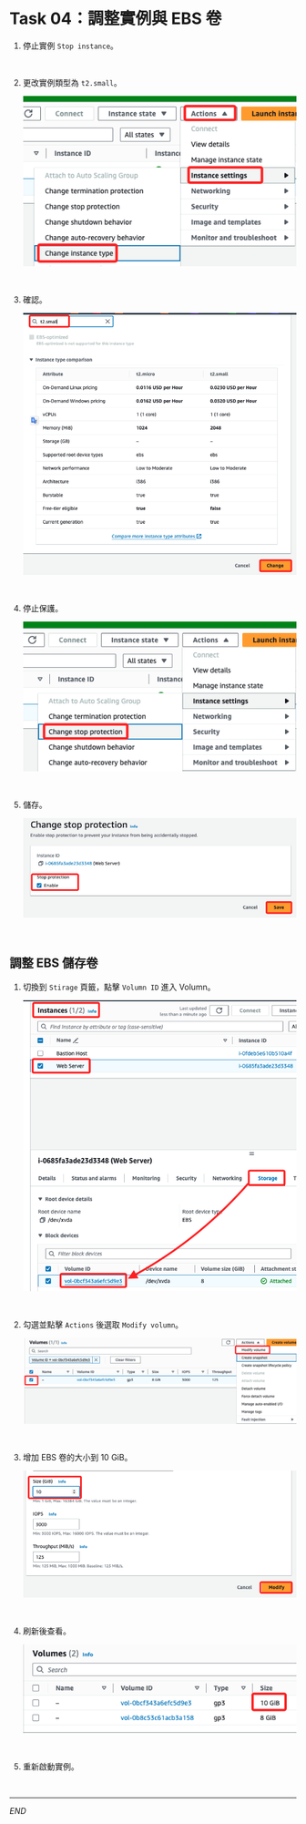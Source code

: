 # Task 04：調整實例與 EBS 卷

1. 停止實例 `Stop instance`。

<br>

2. 更改實例類型為 `t2.small`。

    ![](images/img_13.png)

<br>

3. 確認。

    ![](images/img_14.png)

<br>

4. 停止保護。

    ![](images/img_15.png)

<br>

5. 儲存。

    ![](images/img_16.png)

<br>

## 調整 EBS 儲存卷

1. 切換到 `Stirage` 頁籤，點擊 `Volumn ID` 進入 Volumn。

    ![](images/img_17.png)

<br>

2. 勾選並點擊 `Actions` 後選取 `Modify volumn`。

    ![](images/img_18.png)

<br>

3. 增加 EBS 卷的大小到 10 GiB。

    ![](images/img_19.png)

<br>

4. 刷新後查看。

    ![](images/img_20.png)

<br>

5. 重新啟動實例。

<br>

___

_END_